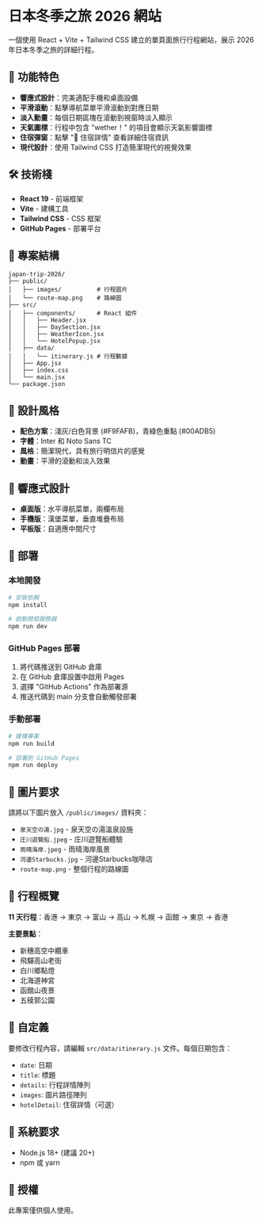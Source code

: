 # 日本冬季之旅 2026 網站

一個使用 React + Vite + Tailwind CSS 建立的單頁面旅行行程網站，展示 2026 年日本冬季之旅的詳細行程。

## 🚀 功能特色

- **響應式設計**：完美適配手機和桌面設備
- **平滑滾動**：點擊導航菜單平滑滾動到對應日期
- **淡入動畫**：每個日期區塊在滾動到視窗時淡入顯示
- **天氣圖標**：行程中包含 "wether！" 的項目會顯示天氣影響圖標
- **住宿彈窗**：點擊 "🏨 住宿詳情" 查看詳細住宿資訊
- **現代設計**：使用 Tailwind CSS 打造簡潔現代的視覺效果

## 🛠️ 技術棧

- **React 19** - 前端框架
- **Vite** - 建構工具
- **Tailwind CSS** - CSS 框架
- **GitHub Pages** - 部署平台

## 📁 專案結構

```
japan-trip-2026/
├── public/
│   ├── images/          # 行程圖片
│   └── route-map.png    # 路線圖
├── src/
│   ├── components/      # React 組件
│   │   ├── Header.jsx
│   │   ├── DaySection.jsx
│   │   ├── WeatherIcon.jsx
│   │   └── HotelPopup.jsx
│   ├── data/
│   │   └── itinerary.js # 行程數據
│   ├── App.jsx
│   ├── index.css
│   └── main.jsx
└── package.json
```

## 🎨 設計風格

- **配色方案**：淺灰/白色背景 (#F9FAFB)，青綠色重點 (#00ADB5)
- **字體**：Inter 和 Noto Sans TC
- **風格**：簡潔現代，具有旅行明信片的感覺
- **動畫**：平滑的滾動和淡入效果

## 📱 響應式設計

- **桌面版**：水平導航菜單，兩欄布局
- **手機版**：漢堡菜單，垂直堆疊布局
- **平板版**：自適應中間尺寸

## 🚀 部署

### 本地開發

```bash
# 安裝依賴
npm install

# 啟動開發服務器
npm run dev
```

### GitHub Pages 部署

1. 將代碼推送到 GitHub 倉庫
2. 在 GitHub 倉庫設置中啟用 Pages
3. 選擇 "GitHub Actions" 作為部署源
4. 推送代碼到 main 分支會自動觸發部署

### 手動部署

```bash
# 建構專案
npm run build

# 部署到 GitHub Pages
npm run deploy
```

## 📸 圖片要求

請將以下圖片放入 `/public/images/` 資料夾：

- `泉天空の湯.jpg` - 泉天空の湯溫泉設施
- `庄川遊覽船.jpeg` - 庄川遊覽船體驗
- `雨晴海岸.jpeg` - 雨晴海岸風景
- `河邊Starbucks.jpg` - 河邊Starbucks咖啡店
- `route-map.png` - 整個行程的路線圖

## 🎯 行程概覽

**11 天行程**：香港 → 東京 → 富山 → 高山 → 札幌 → 函館 → 東京 → 香港

**主要景點**：
- 新穗高空中纜車
- 飛驒高山老街
- 白川鄉點燈
- 北海道神宮
- 函館山夜景
- 五稜郭公園

## 📝 自定義

要修改行程內容，請編輯 `src/data/itinerary.js` 文件。每個日期包含：

- `date`: 日期
- `title`: 標題
- `details`: 行程詳情陣列
- `images`: 圖片路徑陣列
- `hotelDetail`: 住宿詳情（可選）

## 🔧 系統要求

- Node.js 18+ (建議 20+)
- npm 或 yarn

## 📄 授權

此專案僅供個人使用。